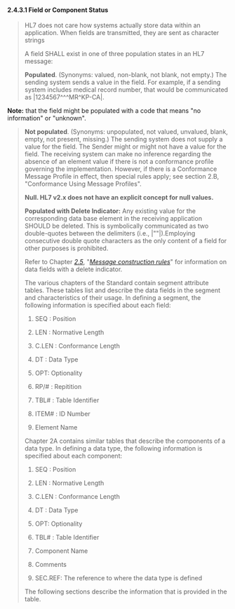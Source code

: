 #### 2.4.3.1 Field or Component Status

> HL7 does not care how systems actually store data within an application. When fields are transmitted, they are sent as character strings
>
> A field SHALL exist in one of three population states in an HL7 message:
>
> **Populated**. (Synonyms: valued, non-blank, not blank, not empty.) The sending system sends a value in the field. For example, if a sending system includes medical record number, that would be communicated as |1234567^^^MR^KP-CA|.

**Note:** that the field might be populated with a code that means "no information" or "unknown".

> **Not populated**. (Synonyms: unpopulated, not valued, unvalued, blank, empty, not present, missing.) The sending system does not supply a value for the field. The Sender might or might not have a value for the field. The receiving system can make no inference regarding the absence of an element value if there is not a conformance profile governing the implementation. However, if there is a Conformance Message Profile in effect, then special rules apply; see section 2.B, "Conformance Using Message Profiles".
>
> **Null. HL7 v2.x does not have an explicit concept for null values.**
>
> **Populated with Delete Indicator:** Any existing value for the corresponding data base element in the receiving application SHOULD be deleted. This is symbolically communicated as two double-quotes between the delimiters (i.e., |""|).Employing consecutive double quote characters as the only content of a field for other purposes is prohibited.
>
> Refer to Chapter [_2.5_](#_Message_construction_rules), "[_Message construction rules_](#_Message_construction_rules)" for information on data fields with a delete indicator.
>
> The various chapters of the Standard contain segment attribute tables. These tables list and describe the data fields in the segment and characteristics of their usage. In defining a segment, the following information is specified about each field:
>
> 1. SEQ : Position
>
> 2. LEN : Normative Length
>
> 3. C.LEN : Conformance Length
>
> 4. DT : Data Type
>
> 5. OPT: Optionality
>
> 6. RP/# : Repitition
>
> 7. TBL# : Table Identifier
>
> 8. ITEM# : ID Number
>
> 9. Element Name
>
> Chapter 2A contains similar tables that describe the components of a data type. In defining a data type, the following information is specified about each component:
>
> 1. SEQ : Position
>
> 2. LEN : Normative Length
>
> 3. C.LEN : Conformance Length
>
> 4. DT : Data Type
>
> 5. OPT: Optionality
>
> 6. TBL# : Table Identifier
>
> 7. Component Name
>
> 8. Comments
>
> 9. SEC.REF: The reference to where the data type is defined
>
> The following sections describe the information that is provided in the table.
